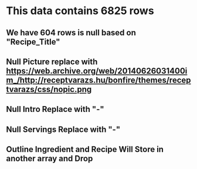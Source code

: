 # This data contains 6825 rows
## We have 604 rows is null based on "Recipe_Title"
## Null Picture replace with https://web.archive.org/web/20140626031400im_/http://receptvarazs.hu/bonfire/themes/receptvarazs/css/nopic.png
## Null Intro Replace with "-"
## Null Servings Replace with "-"
## Outline Ingredient and Recipe Will Store in another array and Drop